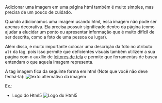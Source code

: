 Adicionar uma imagem em uma página html também é muito simples, mas precisa de um 
pouco de cuidado.

Quando adicionamos uma imagem usando html, essa imagem não pode ser apenas decorativa. 
Ela precisa possuir significado dentro da página (como ajudar a elucidar um ponto ou
apresentar informação que é muito difícil de ser descrita, como a foto de uma pessoa
ou lugar).

Além disso, é muito importante colocar uma descrição da foto no atributo `alt` da tag, 
pois isso permite que deficientes visuais também utilizem a sua página com o auxílio de 
[leitores de tela][1] e permite que ferramentas de busca entendam o que aquela imagem 
representa.

A tag imagem fica da seguinte forma em html (Note que você não deve fechá-la):
	<img src="endereço da imagem" alt="texto alternativo da imagem">

Ex.:
- Logo do Html5
		<img src="/static/html/html5.png" alt="Logo do Html5">



[1]: https://translate.google.com/translate?sl=auto&tl=pt&js=y&prev=_t&hl=en&ie=UTF-8&u=https%3A%2F%2Fen.wikipedia.org%2Fwiki%2FScreen_reader&edit-text=&act=url
